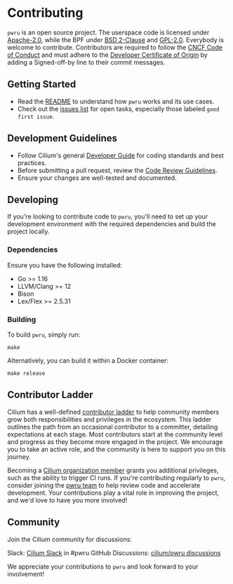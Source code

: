 # Contributing

`pwru` is an open source project. The userspace code is licensed under [Apache-2.0](LICENSE), while the BPF under [BSD 2-Clause](bpf/LICENSE.BSD-2-Clause) and [GPL-2.0](bpf/LICENSE.GPL-2.0). Everybody is welcome to contribute. Contributors are required to follow the [CNCF Code of
Conduct](https://github.com/cncf/foundation/blob/main/code-of-conduct.md) and must adhere to the [Developer Certificate of Origin](https://developercertificate.org/) by adding a Signed-off-by line to their commit messages.

## Getting Started

- Read the [README](https://github.com/cilium/pwru#readme) to understand how `pwru` works and its use cases.
- Check out the [issues list](https://github.com/cilium/pwru/issues) for open tasks, especially those labeled `good first issue`.

## Development Guidelines

- Follow Cilium's general [Developer Guide](https://docs.cilium.io/en/stable/contributing/development/) for coding standards and best practices.
- Before submitting a pull request, review the [Code Review Guidelines](https://docs.cilium.io/en/stable/contributing/code-reviews/).
- Ensure your changes are well-tested and documented.

## Developing  

If you're looking to contribute code to `pwru`, you'll need to set up your development environment with the required dependencies and build the project locally.  

### Dependencies  

Ensure you have the following installed:  

- Go >= 1.16  
- LLVM/Clang >= 12  
- Bison  
- Lex/Flex >= 2.5.31  

### Building  

To build `pwru`, simply run:  

```
make
```

Alternatively, you can build it within a Docker container:

```
make release
```

## Contributor Ladder  

Cilium has a well-defined [contributor ladder](https://github.com/cilium/community/blob/main/CONTRIBUTOR-LADDER.md) to help community members grow both responsibilities and privileges in the ecosystem. This ladder outlines the path from an occasional contributor to a committer, detailing expectations at each stage. Most contributors start at the community level and progress as they become more engaged in the project. We encourage you to take an active role, and the community is here to support you on this journey.  

Becoming a [Cilium organization member](https://github.com/cilium/community/blob/main/CONTRIBUTOR-LADDER.md#organization-member) grants you additional privileges, such as the ability to trigger CI runs. If you're contributing regularly to `pwru`, consider joining the [pwru team](https://github.com/cilium/community/blob/main/ladder/teams/pwru.yaml) to help review code and accelerate development. Your contributions play a vital role in improving the project, and we'd love to have you more involved!

## Community

Join the Cilium community for discussions:

Slack: [Cilium Slack](https://slack.cilium.io/) in #pwru
GitHub Discussions: [cilium/pwru discussions](https://github.com/cilium/pwru/discussions)

We appreciate your contributions to `pwru` and look forward to your involvement!
